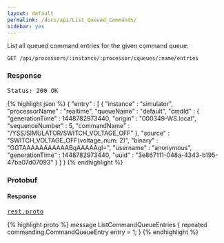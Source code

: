 ```yaml
---
layout: default
permalink: /docs/api/List_Queued_Commands/
sidebar: yes
---
```


List all queued command entries for the given command queue:

    GET /api/processors/:instance/:processor/cqueues/:name/entries


### Response

<pre class="header">Status: 200 OK</pre>
{% highlight json %}
{
  "entry" : [ {
    "instance" : "simulator",
    "processorName" : "realtime",
    "queueName" : "default",
    "cmdId" : {
      "generationTime" : 1448782973440,
      "origin" : "000349-WS.local",
      "sequenceNumber" : 5,
      "commandName" : "/YSS/SIMULATOR/SWITCH_VOLTAGE_OFF"
    },
    "source" : "SWITCH_VOLTAGE_OFF(voltage_num: 2)",
    "binary" : "GGTAAAAAAAAAAABqAAAAAgI=",
    "username" : "anonymous",
    "generationTime" : 1448782973440,
    "uuid" : "3e867111-048a-4343-b195-47ba07d07093"
  } ]
}
{% endhighlight %}


### Protobuf

#### Response

<pre class="r header"><a href="/docs/api/rest.proto/">rest.proto</a></pre>
{% highlight proto %}
message ListCommandQueueEntries {
  repeated commanding.CommandQueueEntry entry = 1;
}
{% endhighlight %}
